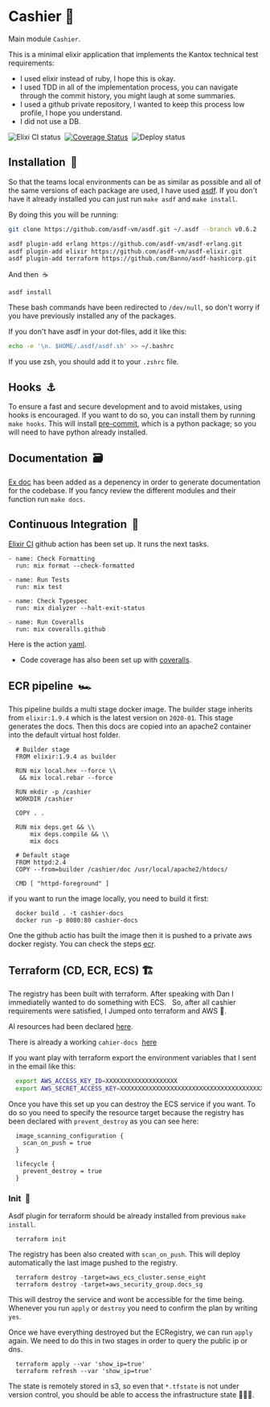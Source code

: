 # Cashier  🛒

Main module `Cashier`.

This is a minimal elixir application that implements the Kantox technical test
requirements:

* I used elixir instead of ruby, I hope this is okay.
* I used TDD in all of the implementation process, you can navigate through the
 commit history, you might laugh at some summaries.
* I used a github private repository, I wanted to keep this process low
 profile, I hope you understand.
* I did not use a DB.

![Elixi CI status](https://github.com/gilacost/kantox/workflows/Elixir%20CI/badge.svg)&nbsp;&nbsp;[![Coverage Status](https://coveralls.io/repos/github/gilacost/cashier/badge.svg?branch=master&t=3Anqcg)](https://coveralls.io/github/gilacost/cashier?branch=master)&nbsp;&nbsp;![Deploy status](https://github.com/gilacost/cashier/workflows/Push%20to%20ECR%20and%20Deploy%20to%20ECS/badge.svg)

## Installation &nbsp;🚀

So that the teams local environments can be as similar as possible and all of
the same versions of each package are used, I have used [asdf](https://github.com/asdf-vm/asdf).
If you don't have it already installed you can just run `make asdf` and `make install`.

By doing this you will be running:

```bash
git clone https://github.com/asdf-vm/asdf.git ~/.asdf --branch v0.6.2

asdf plugin-add erlang https://github.com/asdf-vm/asdf-erlang.git
asdf plugin-add elixir https://github.com/asdf-vm/asdf-elixir.git
asdf plugin-add terraform https://github.com/Banno/asdf-hashicorp.git
```

And then &nbsp;☕️

```
asdf install
```

These bash commands have been redirected to `/dev/null`, so don't worry if you have
previously installed any of the packages.

If you don't have asdf in your dot-files, add it like this:

```bash
echo -e '\n. $HOME/.asdf/asdf.sh' >> ~/.bashrc
```

If you use zsh, you  should add it to your `.zshrc` file.


## Hooks &nbsp;⚓️

To ensure a fast and secure development and to avoid mistakes, using hooks is
encouraged. If you want to do so, you can install them by running `make hooks`.
This will install [pre-commit](https://pre-commit.com/), which is a python
package; so you will need to have python already installed.

## Documentation &nbsp;🗃

[Ex doc](https://github.com/elixir-lang/ex_doc) has been added as a depenency in
order to generate documentation for the codebase. If you fancy review the
different modules and their function run `make docs`.

## Continuous Integration &nbsp;🔁

[Elixir CI](https://github.com/actions/setup-elixir) github action has been
set up. It runs the next tasks.

```
- name: Check Formatting
  run: mix format --check-formatted

- name: Run Tests
  run: mix test

- name: Check Typespec
  run: mix dialyzer --halt-exit-status

- name: Run Coveralls
  run: mix coveralls.github
```

Here is the action [yaml](https://github.com/gilacost/cashier/tree/master/.github/workflows/elixir.yml).

* Code coverage has also been set up with [coveralls](https://coveralls.io/github/gilacost/cashier).

## ECR pipeline &nbsp;🏎

This pipeline builds a multi stage docker image. The builder stage inherits from
`elixir:1.9.4` which is the latest version on `2020-01`. This stage generates
the docs. Then this docs are copied into an apache2 container into the default
virtual host folder.

```
  # Builder stage
  FROM elixir:1.9.4 as builder

  RUN mix local.hex --force \\
   && mix local.rebar --force

  RUN mkdir -p /cashier
  WORKDIR /cashier

  COPY . .

  RUN mix deps.get && \\
      mix deps.compile && \\
      mix docs

  # Default stage
  FROM httpd:2.4
  COPY --from=builder /cashier/doc /usr/local/apache2/htdocs/

  CMD [ "httpd-foreground" ]
```

if you want to run the image locally, you need to build it first:

```
  docker build . -t cashier-docs
  docker run -p 8080:80 cashier-docs
```

One the github actio has built the image then it is pushed to a private aws
docker registy. You can check the steps [ecr](https://github.com/gilacost/cashier/tree/master/.github/workflows/ecr.yml).

## Terraform (CD, ECR, ECS) 🏗

The registry has been built with terraform. After speaking with Dan I
immediatelly wanted to do something with ECS. &nbsp; So, after all cashier
requirements were satisfied, I Jumped onto terraform and AWS 🤙.

Al resources had been declared [here](https://github.com/gilacost/cashier/tree/master/.github/workflows/terraform/main.terraform).

There is already a working `cahier-docs` &nbsp;[here](http://ec2-35-180-251-200.eu-west-3.compute.amazonaws.com/readme.html)

If you want play with terraform export the environment variables that I
sent in the email like this:

```bash
  export AWS_ACCESS_KEY_ID=XXXXXXXXXXXXXXXXXXXX
  export AWS_SECRET_ACCESS_KEY=XXXXXXXXXXXXXXXXXXXXXXXXXXXXXXXXXXXXXXXX
```

Once you have this set up you can destroy the ECS service if you want. To do so
you need to specify the resource target because the registry has been declared
with `prevent_destroy` as you can see here:

```
  image_scanning_configuration {
    scan_on_push = true
  }

  lifecycle {
    prevent_destroy = true
  }
```
### Init &nbsp;🤯

Asdf plugin for terraform should be already installed from previous `make install`.

```
  terraform init
```

The registry has been also created with `scan_on_push`. This will deploy
automatically the last image pushed to the registry.

```
  terraform destroy -target=aws_ecs_cluster.sense_eight
  terraform destroy -target=aws_security_group.docs_sg
```

This will destroy the service and wont be accessible
for the time being. Whenever you run `apply` or `destroy` you need to confirm
the plan by writing `yes`.

Once we have everything destroyed but the ECRegistry, we can run `apply` again.
We need to do this in two stages in order to query the public ip or dns.

```
  terraform apply --var 'show_ip=true'
  terraform refresh --var 'show_ip=true'
```

The state is remotely stored in s3, so even that `*.tfstate` is not under
version control, you should be able to access the infrastructure state 🙆🏻‍♂️.
